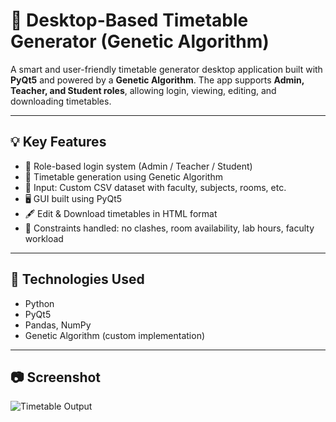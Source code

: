 # 🧠 Desktop-Based Timetable Generator (Genetic Algorithm)

A smart and user-friendly timetable generator desktop application built with **PyQt5** and powered by a **Genetic Algorithm**. The app supports **Admin, Teacher, and Student roles**, allowing login, viewing, editing, and downloading timetables.

---

## 💡 Key Features

- 📅 Role-based login system (Admin / Teacher / Student)
- 🧬 Timetable generation using Genetic Algorithm
- 🏫 Input: Custom CSV dataset with faculty, subjects, rooms, etc.
- 🖥️ GUI built using PyQt5
- 🖋️ Edit & Download timetables in HTML format
- 🎯 Constraints handled: no clashes, room availability, lab hours, faculty workload

---

## 🚀 Technologies Used

- Python
- PyQt5
- Pandas, NumPy
- Genetic Algorithm (custom implementation)

---

## 📷 Screenshot

![Timetable Output](screenshots/output.png)





